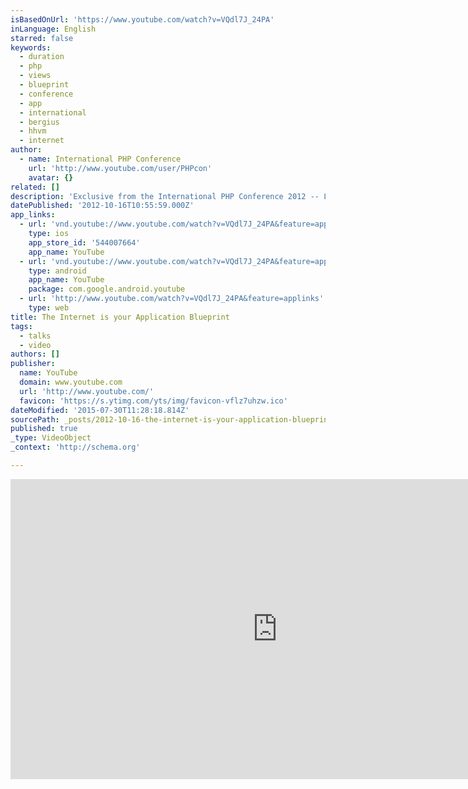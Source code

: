 ```yaml
---
isBasedOnUrl: 'https://www.youtube.com/watch?v=VQdl7J_24PA'
inLanguage: English
starred: false
keywords:
  - duration
  - php
  - views
  - blueprint
  - conference
  - app
  - international
  - bergius
  - hhvm
  - internet
author:
  - name: International PHP Conference
    url: 'http://www.youtube.com/user/PHPcon'
    avatar: {}
related: []
description: 'Exclusive from the International PHP Conference 2012 -- Lukas Smith and Henri Bergius with their Keynote "The Internet is your Appliclation Blueprint". The internet is based on loosely connected services and standards. Yet it seems most web developers choose to build applications that are essentially one gigantic blob using self invented ad hoc protocols and APIs.'
datePublished: '2012-10-16T10:55:59.000Z'
app_links:
  - url: 'vnd.youtube://www.youtube.com/watch?v=VQdl7J_24PA&feature=applinks'
    type: ios
    app_store_id: '544007664'
    app_name: YouTube
  - url: 'vnd.youtube://www.youtube.com/watch?v=VQdl7J_24PA&feature=applinks'
    type: android
    app_name: YouTube
    package: com.google.android.youtube
  - url: 'http://www.youtube.com/watch?v=VQdl7J_24PA&feature=applinks'
    type: web
title: The Internet is your Application Blueprint
tags:
  - talks
  - video
authors: []
publisher:
  name: YouTube
  domain: www.youtube.com
  url: 'http://www.youtube.com/'
  favicon: 'https://s.ytimg.com/yts/img/favicon-vflz7uhzw.ico'
dateModified: '2015-07-30T11:28:18.814Z'
sourcePath: _posts/2012-10-16-the-internet-is-your-application-blueprint.md
published: true
_type: VideoObject
_context: 'http://schema.org'

---
```

<iframe src="https://cdn.embedly.com/widgets/media.html?src=https%3A%2F%2Fwww.youtube.com%2Fembed%2FVQdl7J_24PA%3Ffeature%3Doembed&amp;url=https%3A%2F%2Fwww.youtube.com%2Fwatch%3Fv%3DVQdl7J_24PA&amp;image=https%3A%2F%2Fi.ytimg.com%2Fvi%2FVQdl7J_24PA%2Fhqdefault.jpg&amp;key=b7d04c9b404c499eba89ee7072e1c4f7&amp;type=text%2Fhtml&amp;schema=youtube" width="854" height="480" scrolling="no" frameborder="0" allowfullscreen="allowfullscreen" style=""></iframe>